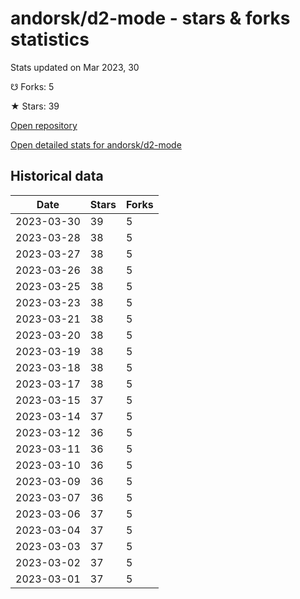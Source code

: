 # andorsk/d2-mode - stars & forks statistics

Stats updated on Mar 2023, 30

☋ Forks: 5

★ Stars: 39

[Open repository](https://github.com/andorsk/d2-mode)

[Open detailed stats for andorsk/d2-mode](https://reviewgithub.com/rep/andorsk/d2-mode)

## Historical data
| Date | Stars | Forks |
|------|-------|-------|
| 2023-03-30 | 39 | 5 | 
| 2023-03-28 | 38 | 5 | 
| 2023-03-27 | 38 | 5 | 
| 2023-03-26 | 38 | 5 | 
| 2023-03-25 | 38 | 5 | 
| 2023-03-23 | 38 | 5 | 
| 2023-03-21 | 38 | 5 | 
| 2023-03-20 | 38 | 5 | 
| 2023-03-19 | 38 | 5 | 
| 2023-03-18 | 38 | 5 | 
| 2023-03-17 | 38 | 5 | 
| 2023-03-15 | 37 | 5 | 
| 2023-03-14 | 37 | 5 | 
| 2023-03-12 | 36 | 5 | 
| 2023-03-11 | 36 | 5 | 
| 2023-03-10 | 36 | 5 | 
| 2023-03-09 | 36 | 5 | 
| 2023-03-07 | 36 | 5 | 
| 2023-03-06 | 37 | 5 | 
| 2023-03-04 | 37 | 5 | 
| 2023-03-03 | 37 | 5 | 
| 2023-03-02 | 37 | 5 | 
| 2023-03-01 | 37 | 5 | 

